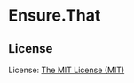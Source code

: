 # Ensure.That

## License
License: [The MIT License (MIT)](http://www.opensource.org/licenses/mit-license.php)